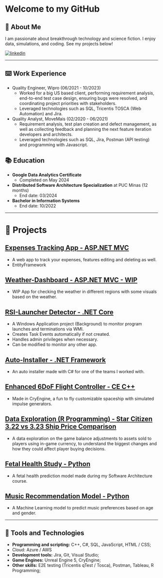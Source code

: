 # Welcome to my GitHub

## 🚀 About Me
I am passionate about breakthrough technology and science fiction. I enjoy data, simulations, and coding. See my projects below!

[![linkedin](https://img.shields.io/badge/linkedin-0A66C2?style=for-the-badge&logo=linkedin&logoColor=white)](https://www.linkedin.com/in/matheus-perches/)

---
## ⌨️ Work Experience

- Quality Engineer, Wipro (06/2021 - 10/2023)
    - Worked for a big US based client, performing requirement analysis, end-to-end test case design, ensuring bugs were resolved, and coordinating project priorities with stakeholders.
    - Leveraged technologies such as SQL, Tricentis TOSCA (Web Automation) and Jira. 
- Quality Analyst, MoveMais (02/2020 - 06/2021)
    - Requirement analysis, test plan creation and defect management, as well as collecting feedback and planning the next feature iteration developers and architects.
    - Leveraged technologies such as SQL, Jira, Postman (API testing) and programming with Javascript.

## 📚 Education
- **Google Data Analytics Certificate**
    - Completed on May 2024
- **Distributed Software Architecture Specialization** at PUC Minas (12 months)
    - End date: 03/2024
- **Bachelor in Information Systems**
    - End date: 10/2022

---

# 📝 Projects

## [Expenses Tracking App - ASP.NET MVC](https://github.com/matheusperches/SpendSmart)
- A web app to track your expenses, features editing and deleting as well.
- EntityFramework
  
## [Weather-Dashboard - ASP.NET MVC - WIP](https://github.com/matheusperches/Weather-aspnetmvc)
- WIP App for checking the weather in different regions with some visuals based on the weather.

## [RSI-Launcher Detector - .NET Core](https://github.com/matheusperches/RSILauncher-Detector) 
- A Windows Application project (Background) to monitor program launches and terminations via WMI.
- Creates Task Events automatically if not created.
- Handles admin privileges when necessary.
- Can be modified to monitor any other app.

## [Auto-Installer - .NET Framework](https://github.com/matheusperches/Auto-Installer)
- An auto installer made with C# for one of the teams I worked with.

## [Enhanced 6DoF Flight Controller - CE C++](https://github.com/matheusperches/cryprototype)
- Made in CryEngine, a fun to fly customizable spaceship with simulated impulse generators.

## [ Data Exploration (R Programming) - Star Citizen 3.22 vs 3.23 Ship Price Comparison](https://github.com/matheusperches/sc_ship_prices_322_323)
- A data exploration on the game balance adjustments to assets sold to players using in-game currency, to understand the biggest changes and how they could affect player buying decisions.

## [Fetal Health Study - Python](https://github.com/matheusperches/Fetal-health-study)
- A fetal health prediction model made during my Software Architecture course.

## [Music Recommendation Model - Python](https://github.com/matheusperches/MusicRecommendation)
- A Machine Learning model to predict music preferences based on age and gender.

---

## 🧪 Tools and Technologies
- **Programming and scripting:** C++, C#, SQL, JavaScript, HTML / CSS;
- Cloud: Azure / AWS
- **Development tools:** Jira, Git, Visual Studio;
- **Game Engines:** Unreal Engine 5, CryEngine;
- **Other skills:** E2E testing (Tricentis qTest / Tosca), Postman, Tableau, R Programming;
